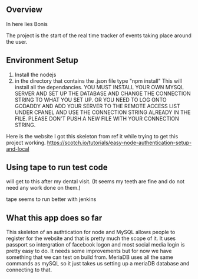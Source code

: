 Overview
--------

In here lies Bonis

The project is the start of the real time tracker of events taking place around the user. 

Environment Setup
-----------------

1. Install the nodejs
2. in the directory that contains the .json file type "npm install"
    This will install all the dependancies.
YOU MUST INSTALL YOUR OWN MYSQL SERVER AND SET UP THE DATABASE AND CHANGE THE CONNECTION STRING TO WHAT YOU SET UP. 
OR
YOU NEED TO LOG ONTO GODADDY AND ADD YOUR SERVER TO THE REMOTE ACCESS LIST UNDER CPANEL AND USE THE CONNECTION STRING ALREADY IN THE FILE. PLEASE DON'T PUSH A NEW FILE WITH YOUR CONNECTION STRING. 

Here is the website I got this skeleton from ref it while trying to get this project working. 
https://scotch.io/tutorials/easy-node-authentication-setup-and-local

Using tape to run test code
---------------------------------------
will get to this after my dental visit. (It seems my teeth are fine and do not need any work done on them.)

tape seems to run better with jenkins

What this app does so far
----------------------------------------
This skeleton of an authtication for node and MySQL allows people to register for the website and that is pretty much the scope of it.
It uses passport so intergration of facebook logon and most social media login is pretty easy to do. 
It needs some improvements but for now we have something that we can test on build from. 
MeriaDB uses all the same commands as mySQL so it just takes us setting up a meriaDB database and connecting to that. 

